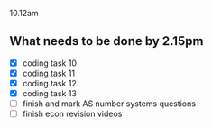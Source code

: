 10.12am

## What needs to be done by 2.15pm
- [x] coding task 10
- [x] coding task 11
- [x] coding task 12
- [x] coding task 13
- [ ] finish and mark AS number systems questions
- [ ] finish econ revision videos